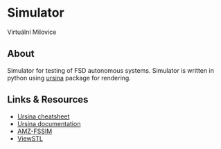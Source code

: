 # Simulator
Virtuální Milovice

## About
Simulator for testing of FSD autonomous systems. Simulator is written in python using [ursina](https://www.ursinaengine.org) package for rendering.

## Links & Resources
- [Ursina cheatsheet](https://www.ursinaengine.org/cheat_sheet.html)
- [Ursina documentation](https://www.ursinaengine.org/documentation.html)
- [AMZ-FSSIM](https://github.com/AMZ-Driverless/fssim)
- [ViewSTL](https://www.viewstl.com/)
